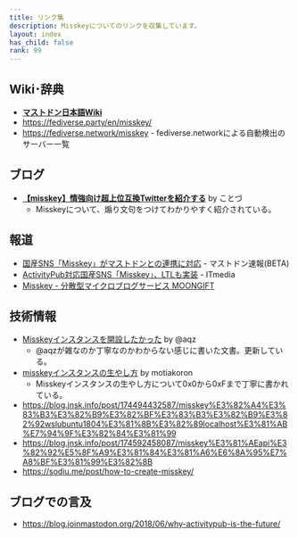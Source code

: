```yaml
---
title: リンク集
description: Misskeyについてのリンクを収集しています。
layout: index
has_child: false
rank: 99
---
```

## Wiki･辞典

- **[マストドン日本語Wiki](https://ja.mstdn.wiki/Misskey)**
- https://fediverse.party/en/misskey/
- https://fediverse.network/misskey - fediverse.networkによる自動検出のサーバー一覧

## ブログ

- **[【misskey】情強向け超上位互換Twitterを紹介する](https://kotodu.tumblr.com/post/172146962776/misskey%E6%83%85%E5%BC%B7%E5%90%91%E3%81%91%E8%B6%85%E4%B8%8A%E4%BD%8D%E4%BA%92%E6%8F%9Btwitter%E3%82%92%E7%B4%B9%E4%BB%8B%E3%81%99%E3%82%8B)** by ことづ
  * Misskeyについて、煽り文句をつけてわかりやすく紹介されている。

## 報道

- [国産SNS「Misskey」がマストドンとの連携に対応](https://masto.news/2018/04/15/misskey/?utm_campaign=twitter&utm_medium=twitter&utm_source=twitter) - マストドン速報(BETA)
- [ActivityPub対応国産SNS「Misskey」、LTLも実装](http://www.itmedia.co.jp/news/articles/1804/17/news124.html) - ITmedia
- [Misskey - 分散型マイクロブログサービス MOONGIFT](https://www.moongift.jp/2018/07/misskey-%E5%88%86%E6%95%A3%E5%9E%8B%E3%83%9E%E3%82%A4%E3%82%AF%E3%83%AD%E3%83%96%E3%83%AD%E3%82%B0%E3%82%B5%E3%83%BC%E3%83%93%E3%82%B9/)

## 技術情報

- [Misskeyインスタンスを開設したかった](https://qiita.com/tamaina/items/d7c1a758cb6c9d3eaaa5) by @aqz
  * @aqzが雑なのか丁寧なのかわからない感じに書いた文書。更新している。
- [misskeyインスタンスの生やし方](https://qiita.com/motiakoron/items/e39320b5f66f07bcf9fb) by motiakoron
  * Misskeyインスタンスの生やし方について0x0から0xFまで丁寧に書かれている。
- https://blog.jnsk.info/post/174494432587/misskey%E3%82%A4%E3%83%B3%E3%82%B9%E3%82%BF%E3%83%B3%E3%82%B9%E3%82%92wslubuntu1804%E3%81%8B%E3%82%89localhost%E3%81%AB%E7%94%9F%E3%82%84%E3%81%99
- https://blog.jnsk.info/post/174592458087/misskey%E3%81%AEapi%E3%82%92%E5%8F%A9%E3%81%84%E3%81%A6%E6%8A%95%E7%A8%BF%E3%81%99%E3%82%8B
- https://sodiu.me/post/how-to-create-misskey/

## ブログでの言及
- https://blog.joinmastodon.org/2018/06/why-activitypub-is-the-future/